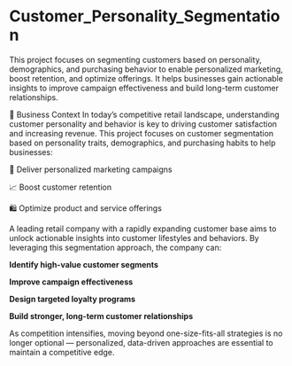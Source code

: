 # Customer_Personality_Segmentation
This project focuses on segmenting customers based on personality, demographics, and purchasing behavior to enable personalized marketing, boost retention, and optimize offerings. It helps businesses gain actionable insights to improve campaign effectiveness and build long-term customer relationships.

📌 Business Context
In today’s competitive retail landscape, understanding customer personality and behavior is key to driving customer satisfaction and increasing revenue. This project focuses on customer segmentation based on personality traits, demographics, and purchasing habits to help businesses:

🎯 Deliver personalized marketing campaigns

📈 Boost customer retention

🛍️ Optimize product and service offerings

A leading retail company with a rapidly expanding customer base aims to unlock actionable insights into customer lifestyles and behaviors. By leveraging this segmentation approach, the company can:

**Identify high-value customer segments**

**Improve campaign effectiveness**

**Design targeted loyalty programs**

**Build stronger, long-term customer relationships**

As competition intensifies, moving beyond one-size-fits-all strategies is no longer optional — personalized, data-driven approaches are essential to maintain a competitive edge.
